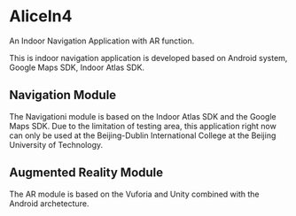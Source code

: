 # AliceIn4

An Indoor Navigation Application with AR function.  

This is indoor navigation application is developed based on Android system, Google Maps SDK, Indoor Atlas SDK.

## Navigation Module

The Navigationi module is based on the Indoor Atlas SDK and the Google Maps SDK.
Due to the limitation of testing area, this application right now can only be used at the Beijing-Dublin International College at the Beijing University of Technology.

## Augmented Reality Module

The AR module is based on the Vuforia and Unity combined with the Android archetecture.
